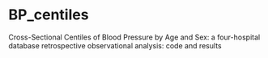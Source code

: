 # BP_centiles
Cross-Sectional Centiles of Blood Pressure by Age and Sex: a four-hospital database retrospective observational analysis: code and results
